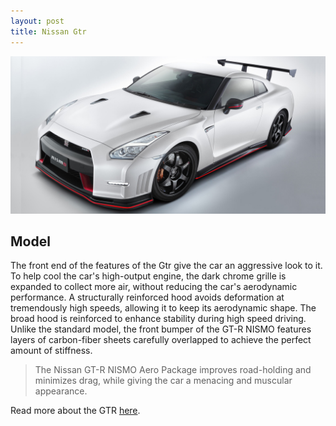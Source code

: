 ```yaml
---
layout: post
title: Nissan Gtr
---
```


![Nissan Gtr](/images/nissan.jpg)

## Model

The front end of the features of the Gtr give the car an aggressive look to it. To help cool the car's high-output engine, the dark chrome grille is expanded to collect more air, without reducing the car's aerodynamic performance. A structurally reinforced hood avoids deformation at tremendously high speeds, allowing it to keep its aerodynamic shape. The broad hood is reinforced to enhance stability during high speed driving. Unlike the standard model, the front bumper of the GT-R NISMO features layers of carbon-fiber sheets carefully overlapped to achieve the perfect amount of stiffness.

 >The Nissan GT-R NISMO Aero Package improves road-holding and minimizes drag, while giving the car a menacing and muscular appearance.

Read more about the GTR [here](https://www.nissanusa.com/vehicles/sports-cars/gt-r/nismo.html).
